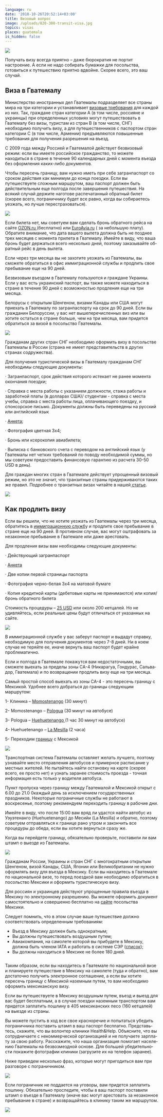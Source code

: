 ```yaml
---
language: ru
date: '2018-10-26T20:52:14+03:00'
title: Визовый вопрос
image: /uploads/820-300-transit-visa.jpg
topics: visas
places: guatemala
is_hidden: false
---
```

![](/uploads/820-300-transit-visa.jpg)

Получать визу всегда приятно – даже бюрократия не портит настроение. А если не надо собирать бумажки для посольства, готовиться к путешествию приятно вдвойне. Скорее всего, это ваш случай.



## Виза в Гватемалу



Министерство иностранных дел Гватемалы подразделяет все страны мира на три категории и устанавливает  [визовые требования](http://www.minex.gob.gt/Visor_Pagina.aspx?PaginaID=21) для каждой из них. Так, граждане стран категории А (в том числе, россияне и украинцы) при определенных условиях могут путешествовать в Гватемалу без визы, туристам из стран В (в том числе, СНГ) необходимо получить визу, а для путешественников с паспортом стран категории С (в том числе, Армении) предъявляются повышенные требования для получения разрешения на въезд.



С 2009 года между Россией и Гватемалой действует безвизовый режим: если вы имеете российское гражданство, то можете находиться в стране в течение 90 календарных дней с момента въезда без оформления каких-либо документов.



Чтобы пересечь границу, вам нужно иметь при себе загранпаспорт со сроком действия как минимум до конца поездки. Если вы путешествуете сложным маршрутом, ваш паспорт должен быть действительным еще полгода после завершения путешествия. На всякий случай держите наготове распечатанный обратный билет (скорее всего, пограничнику будет все равно, когда вы собираетесь уезжать, но лучше перестраховаться).

![](/uploads/adult-blur-business-1266017.jpg)



Если би­ле­та нет, мы со­ве­ту­ем вам сде­лать бронь об­рат­но­го рей­са на сай­те [OZON.ru ](https://www.ozon.ru/?gclid=Cj0KCQjwjbveBRDVARIsAKxH7vlHKn1eaFVKZ860yd68ad0Z26znTs2E-jfix5p0VcYY1Oe2kF9henYaAve7EALw_wcB)(бесплатно) или [Eu­roAvia.ru](https://www.euroavia.ru/) ( за небольшую плату). Обратите внимание, что дата вашего вылета должна быть не позднее трех месяцев с момента прилета в Гватемалу. Имей­те в виду, что ваша бронь бу­дет дер­жать­ся все­го несколь­ко дней, по­это­му за­ка­зы­вай­те об­рат­ный рейс в день вы­ле­та.



Если через три месяца вы не захотите уезжать из Гватемалы, вы сможете обратиться в офис иммиграционной службы и продлить свое пребывание еще на 90 дней.



Безвизовым въездом в Гватемалу пользуются и граждане Украины. Если у вас есть украинский паспорт, вы также можете находиться в стране в течение 90 дней с возможностью продления еще на три месяца.



Белорусы с открытым Шенгеном, визами Канады или США могут приехать в Гватемалу по загранпаспорту на срок до 90 дней. Если вы гражданин Белоруссии, у вас нет вышеперечисленных виз или вы хотите остаться в стране больше, чем на три месяца, вам придется обратиться за визой в посольство Гватемалы.

![](/uploads/helloquence-51716-unsplash.jpg)

Гражданам других стран СНГ необходимо оформить визу в посольстве Гватемалы в России (страна не имеет представительств в других странах содружества). 

Для получения туристической визы в Гватемалу гражданам СНГ необходимы следующие документы:



·         Загранпаспорт, cрок действия которого истекает не ранее момента окончания поездки;

·         Справка с места работы с указанием должности, стажа работы и заработной платы (в долларах США)/ студентам - справка с места учебы, справка с места работы лица, оплачивающего поездку, и спонсорское письмо. Документы должны быть переведены на русский или английский язык

·         [ Анкета](http://vand.ru/filestor/docsfortravel/gvatemala_ank.pdf);

·        Фотография цветная 3х4;

·        Бронь или ксерокопия авиабилета;

·        Выписка с  банковского счета с переводом на английский язык (у Гватемалы нет четких требований по поводу необходимой суммы, но мы советуем предоставить финансовую гарантию из расчета 30-50 USD в день).

Для граж­дан мно­гих стран в Гва­те­ма­ле дей­ству­ет упро­щен­ный ви­зо­вый ре­жим, но это не зна­чит, что тран­зит­ные стра­ны при­дер­жи­ва­ют­ся та­ких же пра­вил. Подробнее о транзитных визах читайте в нашей[ статье](https://help.he-he.org/ru/guatemala/na-chto-nuzhno-obrashat-vnimanie-pri-pokupke-biletov/).

![](/uploads/asphalt-clouds-converse-all-star-163688.jpg)

## 

## Как продлить визу



Если вы решили, что не хотите уезжать из Гватемалы через три месяца, обратитесь в [им­ми­гра­ци­он­ную служ­б](http://igm.gob.gt/)у и продлите свое пребывание в стране еще на 90 дней. В противном случае, вас могут оштрафовать за незаконное пребывание в Гватемале или даже арестовать.



Для продления визы вам необходимы следующие документы:



·         Действующий загранпаспорт

·         [Анкета](http://igm.gob.gt/wp-content/uploads/2017/08/PRORROGRA-DE-VISA-de-Visitante-o-Turista.pdf) 

·         Две копии первой страницы паспорта 

·         Фотография черно-белая 3х4 на матовой бумаге

·         Копия кредитной карты (дебетовые карты не принимаются) или копия/бронь обратного билета



Стоимость процедуры –  [25 USD](http://igm.gob.gt/tarifas-extranjeria/)  или около 200 кетцалей. Но не удивляйтесь, если  реальные цены будут отличаться от указанных на сайте.

![](/uploads/dsc04279.jpg)



В иммиграционной службе у вас заберут паспорт и выдадут справку, необходимую для получения документов через 7-8 дней. Ни в коем случае не теряйте ее, иначе вернуть ваш паспорт будет крайне проблематично.



Если и полгода в Гватемале покажутся вам недостаточными, вы сможете вы­ехать за пределы зоны СА-4 (Ни­ка­ра­гуа, Гон­ду­рас, Саль­ва­дор, Гва­те­ма­ла) и по возвращении продлить визу еще на три месяца.



Са­мый про­стой спо­соб вы­ехать из зоны СА-4 - это пе­ре­сечь гра­ни­цу с Мек­си­кой. Удобнее всего добраться до границы следующим маршрутом:

1-      Клиника – [Momostenango](https://www.google.ru/maps?newwindow=1&q=Momostenango&um=1&ie=UTF-8&sa=X&ved=0ahUKEwjO0MjBgZreAhUDLVAKHaGYCbkQ_AUIDigB) (30 минут)

2-      Momostenango – [Pologua](https://www.google.ru/maps/place/%D0%9F%D0%BE%D0%BB%D0%BE%D0%B3%D1%83%D0%B0,+%D0%93%D0%B2%D0%B0%D1%82%D0%B5%D0%BC%D0%B0%D0%BB%D0%B0/@15.0353054,-91.5051025,15z/data=!3m1!4b1!4m5!3m4!1s0x858c1fe8d7f978bd:0x9ce50d35934fce32!8m2!3d15.0347782!4d-91.4954523) (30 минут на автобусе)

3-      Pologua – [Huehuetenango ](https://www.google.ru/maps/place/%D0%A3%D0%B5%D1%83%D0%B5%D1%82%D0%B5%D0%BD%D0%B0%D0%BD%D0%B3%D0%BE,+%D0%93%D0%B2%D0%B0%D1%82%D0%B5%D0%BC%D0%B0%D0%BB%D0%B0/@15.3184231,-91.5286819,13z/data=!3m1!4b1!4m5!3m4!1s0x858c15daedfe88ed:0xa58868600c7d496!8m2!3d15.320133!4d-91.4700395)(1 час 30 минут на автобусе)

4-      Huehuetenango – [La Mesilla](https://www.google.ru/maps/place/%D0%9B%D0%B0+%D0%9C%D0%B5%D1%81%D0%B8%D1%8F,+%D0%93%D0%B2%D0%B0%D1%82%D0%B5%D0%BC%D0%B0%D0%BB%D0%B0/@15.6404618,-91.9814765,17z/data=!3m1!4b1!4m5!3m4!1s0x858daf7a0475d6bf:0x6a60687280afb2e1!8m2!3d15.6397021!4d-91.9795897) (2 часа)

5-      Переходим [границу](https://www.google.ru/maps/place/Frontera+La+Mesilla/@15.6433394,-91.9873218,17z/data=!3m1!4b1!4m5!3m4!1s0x858daf7a51ba6c39:0xe4ff4cdfb514f251!8m2!3d15.6433394!4d-91.9851331?shorturl=1) с Мексикой

![](/uploads/снимок-экрана-2017-12-22-в-15.23.00.png)

Транспортная система Гватемалы оставляет желать лучшего, поэтому узнавайте место отправления автобусов  и примерное расписание  у местных жителей. Не пытайтесь найти остановку на карте (скорее всего, ее просто нет) и узнать заранее стоимость проезда - точная информация есть только у водителя автобуса.

Пункт пропуска через границу между Гватемалой и Мексикой открыт с 6.00 до 21.0 0каждый день за исключением государственных праздников. Некоторые пограничные службы не работают в воскресенье, поэтому рекомендуем переходить границу в рабочие дни.

Имейте в виду, что после 15:00 вам вряд ли удастся найти автобус из Уэуэтенанго (Huehuetenango) до Месийи (La Mesilla) и обратно, поэтому советуем отправляться к границе рано утром и закончить все процедуры до обеда, если вы хотите вернуться сразу же.

Когда вы перейдете границу,  обязательно проверьте, поставили ли вам штамп о выезде из Гватемалы.

![](/uploads/zagranpasport-po-vremennoy-registracii.png)

Гражданам России, Украины и стран СНГ c многократным открытым Шенгеном, визой Канады, США, Японии или Великобритании не нужно оформлять визу для въезда в Мексику. Если вы находитесь в Гватемале по национальной визе, то перед поездкой вам необходимо обратиться в посольство Мексики и оформить туристическую визу.



Для россиян и украинцев действуют упрощенные правила въезда в Мексику по электронному разрешению. Вы можете оформить документ самоcтоятельно и совершенно бесплатно на [сайте](https://www.inm.gob.mx/sae/publico/ru/solicitud.html) посольства Мексики. 

Следует помнить, что в этом случае ваше путешествие должно соответствовать определенным требованиям:

* Въезд в Мексику должен быть однократным;
* Вы должны путешествовать воздушным путем;
* Авиакомпания, на самолете которой вы прибудете в Мексику, должна быть членом IATA и работать в системе СЭР ([список](https://www.iata.org/about/members/Pages/airline-list.aspx?All=true));
* Вы должны находиться в Мексике не более 180 дней.

![]()

Таким образом, если вы находитесь в Гватемале по национальной визе и планируете путешествие в Мексику на самолете (туда и обратно), вам достаточно получить электронное соглашение, а если вы хотите пересечь границу с Мексикой наземным путем, то вам необходимо оформить мексиканскую визу.



Если вы путешествуете в Мексику воздушным путем, въезд и выезд для вас будет бесплатным, а в случае поездки наземным транспортом вам придется  заплатить  пошлину в 405 мексиканских песо (160 кетцалей) на выезде из страны.



Вы можете пустить в ход все свое красноречие и попытаться убедить пограничника поставить штамп в ваш паспорт бесплатно. Пред­ставь­тесь, ска­жи­те, что вы во­лон­тер кли­ни­ки Health&Help. Объ­яс­ни­те, что вы со­труд­ни­ча­е­те с неком­мер­че­ской ор­га­ни­за­ци­ей и не по­лу­ча­е­те зар­пла­ту за свою ра­бо­ту. Расскажите, что наша ор­га­ни­за­ция по­мо­га­ет на­се­ле­нию Гва­те­ма­лы на без­воз­мезд­ной ос­но­ве. Для боль­шей убе­ди­тель­но­сти по­ка­жи­те фо­то­гра­фии кли­ни­ки (за­гру­зи­те их на те­ле­фон за­ра­нее).

 

Ниже приведем несколько фраз, которые могут пригодиться вам при разговоре с пограничником.

![](/uploads/фразы-граница..jpg)

Если пограничник не поддается на уговоры, вам придется заплатить пошлину. Обязательно проследите, чтобы в ваш паспорт поставили штамп о въезде в Гватемалу (иначе вас могут арестовать за незаконное пребывание в стране) и возвращайтесь в клинику таким же маршрутом.



![](/uploads/main-qimg-6abbe60c98fad537ab0aa9c2e1632867-c-1-.jpeg)
